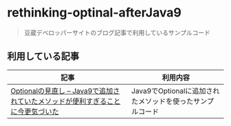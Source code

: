 # rethinking-optinal-afterJava9
> 豆蔵デベロッパーサイトのブログ記事で利用しているサンプルコード

## 利用している記事

|記事| 利用内容 |
|---|---|
|[Optionalの見直し – Java9で追加されていたメソッドが便利すぎることに今更気づいた](https://developer.mamezou-tech.com/blogs/2023/01/23/rethinking-optional-afterjava9/)| Java9でOptionalに追加されたメソッドを使ったサンプルコード |
